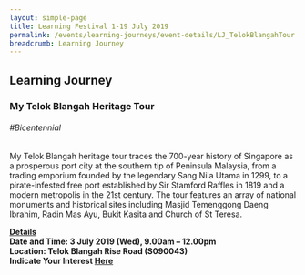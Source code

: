```yaml
---
layout: simple-page
title: Learning Festival 1-19 July 2019
permalink: /events/learning-journeys/event-details/LJ_TelokBlangahTour
breadcrumb: Learning Journey
---
```


## Learning Journey
### My Telok Blangah Heritage Tour

###### _#Bicentennial_

My Telok Blangah heritage tour traces the 700-year history of Singapore as a prosperous port city at the southern tip of Peninsula Malaysia, from a trading emporium founded by the legendary Sang Nila Utama in 1299, to a pirate-infested free port established by Sir Stamford Raffles in 1819 and a modern metropolis in the 21st century. The tour features an array of national monuments and historical sites including Masjid Temenggong Daeng Ibrahim, Radin Mas Ayu, Bukit Kasita and Church of St Teresa.

<b><u>Details</u><br>
**Date and Time: 3 July 2019 (Wed), 9.00am – 12.00pm** <br>
**Location: Telok Blangah Rise Road (S090043)** <br>
**Indicate Your Interest [Here](https://www.eventbrite.sg/e/my-telok-blangah-heritage-tickets-63639950806)** 
